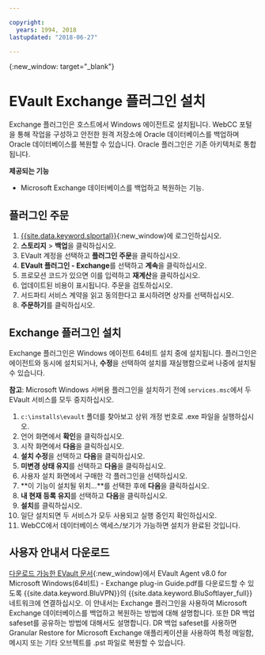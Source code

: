 ```yaml
---

copyright:
  years: 1994, 2018
lastupdated: "2018-06-27"

---
```

{:new_window: target="_blank"}

# EVault Exchange 플러그인 설치

Exchange 플러그인은 호스트에서 Windows 에이전트로 설치됩니다. WebCC 포털을 통해 작업을 구성하고 안전한 원격 저장소에 Oracle 데이터베이스를 백업하며 Oracle 데이터베이스를 복원할 수 있습니다. Oracle 플러그인은 기존 아키텍처로 통합됩니다.

**제공되는 기능**

- Microsoft Exchange 데이터베이스를 백업하고 복원하는 기능.

## 플러그인 주문

1. [{{site.data.keyword.slportal}}](https://control.softlayer.com/){:new_window}에 로그인하십시오.
2. **스토리지** > **백업**을 클릭하십시오.
3. EVault 계정을 선택하고 **플러그인 주문**을 클릭하십시오.
4. **EVault 플러그인 - Exchange**를 선택하고 **계속**을 클릭하십시오.
5. 프로모션 코드가 있으면 이를 입력하고 **재계산**을 클릭하십시오.
6. 업데이트된 비용이 표시됩니다. 주문을 검토하십시오.
7. 서드파티 서비스 계약을 읽고 동의한다고 표시하려면 상자를 선택하십시오. 
8. **주문하기**를 클릭하십시오.

## Exchange 플러그인 설치

Exchange 플러그인은 Windows 에이전트 64비트 설치 중에 설치됩니다. 플러그인은 에이전트와 동시에 설치되거나, **수정**을 선택하여 설치를 재실행함으로써 나중에 설치될 수 있습니다.

**참고**: Microsoft Windows 서버용 플러그인을 설치하기 전에 `services.msc`에서 두 EVault 서비스를 모두 중지하십시오.  

1. `c:\installs\evault` 폴더를 찾아보고 상위 개정 번호로 .exe 파일을 실행하십시오.
2. 언어 화면에서 **확인**을 클릭하십시오.
3. 시작 화면에서 **다음**을 클릭하십시오.
4. **설치 수정**을 선택하고 **다음**을 클릭하십시오.
5. **미변경 상태 유지**를 선택하고 **다음**을 클릭하십시오.
6. 사용자 설치 화면에서 구매한 각 플러그인을 선택하십시오. 
7. **이 기능이 설치될 위치...**를 선택한 후에 **다음**을 클릭하십시오.
8. **내 현재 등록 유지**를 선택하고 **다음**을 클릭하십시오.
9. **설치**를 클릭하십시오.
10. 일단 설치되면 두 서비스가 모두 사용되고 실행 중인지 확인하십시오.
11. WebCC에서 데이터베이스 액세스/보기가 가능하면 설치가 완료된 것입니다. 

## 사용자 안내서 다운로드

[다운로드 가능한 EVault 문서](http://downloads.service.softlayer.com/evault/Documentation/){:new_window}에서 EVault Agent v8.0 for Microsoft Windows(64비트) - Exchange plug-in Guide.pdf를 다운로드할 수 있도록 {{site.data.keyword.BluVPN}}의 {{site.data.keyword.BluSoftlayer_full}} 네트워크에 연결하십시오. 이 안내서는 Exchange 플러그인을 사용하여 Microsoft Exchange 데이터베이스를 백업하고 복원하는 방법에 대해 설명합니다. 또한 DR 백업 safeset를 공유하는 방법에 대해서도 설명합니다. DR 백업 safeset를 사용하면 Granular Restore for Microsoft Exchange 애플리케이션을 사용하여 특정 메일함, 메시지 또는 기타 오브젝트를 .pst 파일로 복원할 수 있습니다.

